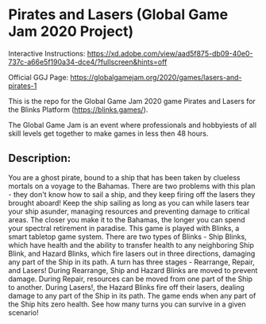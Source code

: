 # Pirates and Lasers (Global Game Jam 2020 Project)

Interactive Instructions: https://xd.adobe.com/view/aad5f875-db09-40e0-737c-a66e5f190a34-dce4/?fullscreen&hints=off

Official GGJ Page: https://globalgamejam.org/2020/games/lasers-and-pirates-1

This is the repo for the Global Game Jam 2020 game Pirates and Lasers for the Blinks Platform (https://blinks.games/).

The Global Game Jam is an event where professionals and hobbyiests of all skill levels get together to make games in less then 48 hours.

## Description:
You are a ghost pirate, bound to a ship that has been taken by clueless mortals on a voyage to the Bahamas. There are two problems with this plan - they don't know how to sail a ship, and they keep firing off the lasers they brought aboard! Keep the ship sailing as long as you can while lasers tear your ship asunder, managing resources and preventing damage to critical areas. The closer you make it to the Bahamas, the longer you can spend your spectral retirement in paradise. This game is played with Blinks, a smart tabletop game system. There are two types of Blinks - Ship Blinks, which have health and the ability to transfer health to any neighboring Ship Blink, and Hazard Blinks, which fire lasers out in three directions, damaging any part of the Ship in its path. A turn has three stages - Rearrange, Repair, and Lasers! During Rearrange, Ship and Hazard Blinks are moved to prevent damage. During Repair, resources can be moved from one part of the Ship to another. During Lasers!, the Hazard Blinks fire off their lasers, dealing damage to any part of the Ship in its path. The game ends when any part of the Ship hits zero health. See how many turns you can survive in a given scenario!
